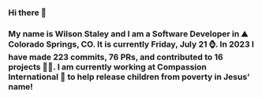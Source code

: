 ### Hi there 👋

### My name is Wilson Staley and I am a Software Developer in ⛰ Colorado Springs, CO.  It is currently Friday, July 21 ⌚. In 2023 I have made 223 commits, 76 PRs, and contributed to 16 projects 👨‍💻. I am currently working at Compassion International 🏢 to help release children from poverty in Jesus' name!